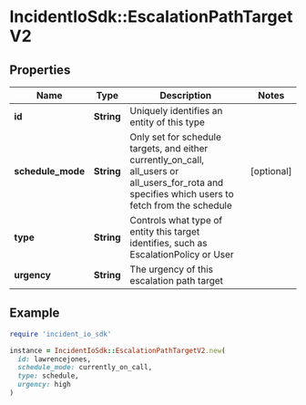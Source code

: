 # IncidentIoSdk::EscalationPathTargetV2

## Properties

| Name | Type | Description | Notes |
| ---- | ---- | ----------- | ----- |
| **id** | **String** | Uniquely identifies an entity of this type |  |
| **schedule_mode** | **String** | Only set for schedule targets, and either currently_on_call, all_users or all_users_for_rota and specifies which users to fetch from the schedule | [optional] |
| **type** | **String** | Controls what type of entity this target identifies, such as EscalationPolicy or User |  |
| **urgency** | **String** | The urgency of this escalation path target |  |

## Example

```ruby
require 'incident_io_sdk'

instance = IncidentIoSdk::EscalationPathTargetV2.new(
  id: lawrencejones,
  schedule_mode: currently_on_call,
  type: schedule,
  urgency: high
)
```

